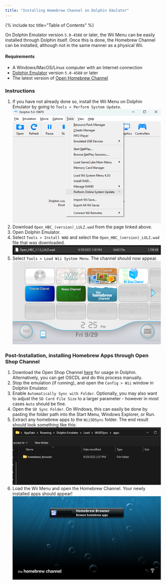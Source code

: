 ```yaml
---
title: "Installing Homebrew Channel on Dolphin Emulator"
---
```


{% include toc title="Table of Contents" %}

On Dolphin Emulator version `5.0-4588` or later, the Wii Menu can be easily installed through Dolphin itself. Once this is done, the Homebrew Channel can be installed, although not in the same manner as a physical Wii.

#### Requirements

* A Windows/MacOS/Linux computer with an Internet connection
* [Dolphin Emulator](https://dolphin-emu.org/download/) version `5.0-4588` or later
* The latest version of [Open Homebrew Channel](https://github.com/Wii-Mini-Hacking/hbc/releases)

### Instructions

1. If you have not already done so, install the Wii Menu on Dolphin Emulator by going to `Tools > Perform System Update`.
    ![Perform System Update](/images/homebrew-dolphin/system-update.png)
1. Download `Open_HBC_(version)_LULZ.wad` from the page linked above.
1. Open Dolphin Emulator.
1. Select `Tools > Install WAD` and select the `Open_HBC_(version)_LULZ.wad` file that was downloaded.
    ![Install WAD](/images/homebrew-dolphin/ohbc-file.png)
1. Select `Tools > Load Wii System Menu`. The channel should now appear.
    ![Homebrew Channel Installed!](/images/homebrew-dolphin/hbc-installed.png)

### Post-Installation, installing Homebrew Apps through Open Shop Channel

1. Download the Open Shop Channel [here](https://oscwii.org/library/app/homebrew_browser) for usage in Dolphin. Alternatively, you can get OSCDL and do this process manually.
1. Stop the emulation (if running), and open the `Config > Wii` window in Dolphin Emulator.
1. Enable `Automatically Sync with Folder`. Optionally, you may also want to adjust the `SD Card File Size` to a larger parameter - however in most cases `Auto` should be fine.
1. Open the `SD Sync Folder`. On Windows, this can easily be done by pasting the folder path into the Start Menu, Windows Explorer, or Run.
1. Extract any homebrew apps to the `WiiSDSync` folder. The end result should look something like this:
    ![Apps Folder](/images/homebrew-dolphin/apps-folder.png)
1. Load the Wii Menu and open the Homebrew Channel. Your newly installed apps should appear!
    ![Homebrew Channel Apps Appearing!](/images/homebrew-dolphin/hbc-apps.png)